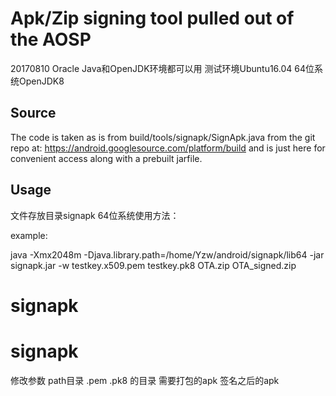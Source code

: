 # Apk/Zip signing tool pulled out of the AOSP
20170810
Oracle Java和OpenJDK环境都可以用
测试环境Ubuntu16.04 64位系统OpenJDK8

## Source

The code is taken as is from build/tools/signapk/SignApk.java from the git 
repo at: https://android.googlesource.com/platform/build
and is just here for convenient access along with a prebuilt jarfile.

## Usage

文件存放目录signapk
64位系统使用方法：

example:

java -Xmx2048m -Djava.library.path=/home/Yzw/android/signapk/lib64 -jar signapk.jar -w testkey.x509.pem testkey.pk8 OTA.zip OTA_signed.zip
# signapk
# signapk

修改参数  path目录  .pem    .pk8 的目录   需要打包的apk  签名之后的apk
